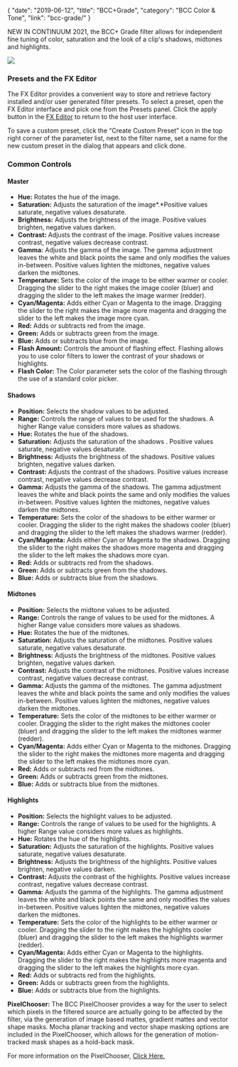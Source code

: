 {
"date": "2019-06-12",
"title": "BCC+Grade",
"category": "BCC Color & Tone",
"link": "bcc-grade/"
}

 
NEW IN CONTINUUM 2021, the BCC+ Grade filter allows for independent fine tuning of color, saturation and the look of a clipʻs shadows, midtones and highlights.


![](https://borisfx-com-res.cloudinary.com/image/upload//documentation/continuum/uploads/2020/10/Grade.png)
### Presets and the FX Editor


The FX Editor provides a convenient way to store and retrieve factory installed and/or user generated filter presets. To select a preset, open the FX Editor interface and pick one from the Presets panel. Click the apply button in the [FX Editor](/documentation/continuum/bcc-fx-editor) to return to the host user interface. 


To save a custom preset, click the “Create Custom Preset” icon in the top right corner of the parameter list, next to the filter name, set a name for the new custom preset in the dialog that appears and click done. 


### Common Controls


#### Master


* **Hue:** Rotates the hue of the image.
* **Saturation:** Adjusts the saturation of the image*.*Positive values saturate, negative values desaturate.
* **Brightness:** Adjusts the brightness of the image. Positive values brighten, negative values darken.
* **Contrast:** Adjusts the contrast of the image. Positive values increase contrast, negative values decrease contrast.
* **Gamma:** Adjusts the gamma of the image. The gamma adjustment leaves the white and black points the same and only modifies the values in-between. Positive values lighten the midtones, negative values darken the midtones.
* **Temperature:** Sets the color of the image to be either warmer or cooler. Dragging the slider to the right makes the image cooler (bluer) and dragging the slider to the left makes the image warmer (redder).
* **Cyan/Magenta:** Adds either Cyan or Magenta to the image. Dragging the slider to the right makes the image more magenta and dragging the slider to the left makes the image more cyan.
* **Red:** Adds or subtracts red from the image.
* **Green:** Adds or subtracts green from the image.
* **Blue:** Adds or subtracts blue from the image.
* **Flash Amount:** Controls the amount of flashing effect. Flashing allows you to use color filters to lower the contrast of your shadows or highlights.
* **Flash Color:** The Color parameter sets the color of the flashing through the use of a standard color picker.


#### Shadows


* **Position:** Selects the shadow values to be adjusted.
* **Range:** Controls the range of values to be used for the shadows. A higher Range value considers more values as shadows.
* **Hue:** Rotates the hue of the shadows.
* **Saturation:** Adjusts the saturation of the shadows . Positive values saturate, negative values desaturate.
* **Brightness:** Adjusts the brightness of the shadows. Positive values brighten, negative values darken.
* **Contrast:** Adjusts the contrast of the shadows. Positive values increase contrast, negative values decrease contrast.
* **Gamma:** Adjusts the gamma of the shadows. The gamma adjustment leaves the white and black points the same and only modifies the values in-between. Positive values lighten the midtones, negative values darken the midtones.
* **Temperature:** Sets the color of the shadows to be either warmer or cooler. Dragging the slider to the right makes the shadows cooler (bluer) and dragging the slider to the left makes the shadows warmer (redder).
* **Cyan/Magenta:** Adds either Cyan or Magenta to the shadows. Dragging the slider to the right makes the shadows more magenta and dragging the slider to the left makes the shadows more cyan.
* **Red:** Adds or subtracts red from the shadows.
* **Green:** Adds or subtracts green from the shadows.
* **Blue:** Adds or subtracts blue from the shadows.


#### Midtones


* **Position:** Selects the midtone values to be adjusted.
* **Range:** Controls the range of values to be used for the midtones. A higher Range value considers more values as shadows.
* **Hue:** Rotates the hue of the midtones.
* **Saturation:** Adjusts the saturation of the midtones. Positive values saturate, negative values desaturate.
* **Brightness:** Adjusts the brightness of the midtones. Positive values brighten, negative values darken.
* **Contrast:** Adjusts the contrast of the midtones. Positive values increase contrast, negative values decrease contrast.
* **Gamma:** Adjusts the gamma of the midtones. The gamma adjustment leaves the white and black points the same and only modifies the values in-between. Positive values lighten the midtones, negative values darken the midtones.
* **Temperature:** Sets the color of the midtones to be either warmer or cooler. Dragging the slider to the right makes the midtones cooler (bluer) and dragging the slider to the left makes the midtones warmer (redder).
* **Cyan/Magenta:** Adds either Cyan or Magenta to the midtones. Dragging the slider to the right makes the midtones more magenta and dragging the slider to the left makes the midtones more cyan.
* **Red:** Adds or subtracts red from the midtones.
* **Green:** Adds or subtracts green from the midtones.
* **Blue:** Adds or subtracts blue from the midtones.


#### Highlights


* **Position:** Selects the highlight values to be adjusted.
* **Range:** Controls the range of values to be used for the highlights. A higher Range value considers more values as highlights.
* **Hue:** Rotates the hue of the highlights.
* **Saturation:** Adjusts the saturation of the highlights. Positive values saturate, negative values desaturate.
* **Brightness:** Adjusts the brightness of the highlights. Positive values brighten, negative values darken.
* **Contrast:** Adjusts the contrast of the highlights. Positive values increase contrast, negative values decrease contrast.
* **Gamma:** Adjusts the gamma of the highlights. The gamma adjustment leaves the white and black points the same and only modifies the values in-between. Positive values lighten the midtones, negative values darken the midtones.
* **Temperature:** Sets the color of the highlights to be either warmer or cooler. Dragging the slider to the right makes the highlights cooler (bluer) and dragging the slider to the left makes the highlights warmer (redder).
* **Cyan/Magenta:** Adds either Cyan or Magenta to the highlights. Dragging the slider to the right makes the highlights more magenta and dragging the slider to the left makes the highlights more cyan.
* **Red:** Adds or subtracts red from the highlights.
* **Green:** Adds or subtracts green from the highlights.
* **Blue:** Adds or subtracts blue from the highlights.


**PixelChooser:**  The BCC PixelChooser provides a way for the user to select which pixels in the filtered source are actually going to be affected by the filter, via the generation of image based mattes, gradient mattes and vector shape masks. Mocha planar tracking and vector shape masking options are included in the PixelChooser, which allows for the generation of motion-tracked mask shapes as a hold-back mask. 


For more information on the PixelChooser, [Click Here.﻿](/documentation/continuum/)



 